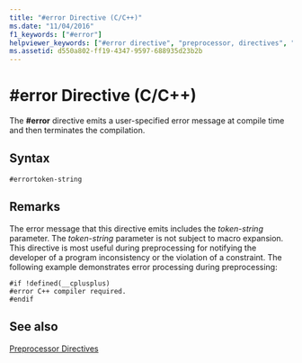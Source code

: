 ```yaml
---
title: "#error Directive (C/C++)"
ms.date: "11/04/2016"
f1_keywords: ["#error"]
helpviewer_keywords: ["#error directive", "preprocessor, directives", "error directive (#error directive)"]
ms.assetid: d550a802-ff19-4347-9597-688935d23b2b
---
```

# #error Directive (C/C++)
The **#error** directive emits a user-specified error message at compile time and then terminates the compilation.

## Syntax

```
#errortoken-string
```

## Remarks

The error message that this directive emits includes the *token-string* parameter. The *token-string* parameter is not subject to macro expansion. This directive is most useful during preprocessing for notifying the developer of a program inconsistency or the violation of a constraint. The following example demonstrates error processing during preprocessing:

```
#if !defined(__cplusplus)
#error C++ compiler required.
#endif
```

## See also

[Preprocessor Directives](../preprocessor/preprocessor-directives.md)
